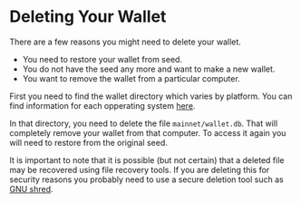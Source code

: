 # **<i class="fa fa-hdd-o"></i> Deleting Your Wallet**

There are a few reasons you might need to delete your wallet.

* You need to restore your wallet from seed.
* You do not have the seed any more and want to make a new wallet.
* You want to remove the wallet from a particular computer.

First you need to find the wallet directory which varies by platform.
You can find information for each opperating system
[here](/advanced/storing-login-details/#operating-system-differences).

In that directory, you need to delete the file `mainnet/wallet.db`.
That will completely remove your wallet from that computer.  To access
it again you will need to restore from the original seed.

It is important to note that it is possible (but not certain) that a
deleted file may be recovered using file recovery tools.  If you are
deleting this for security reasons you probably need to use a secure
deletion tool such as
[GNU shred](https://www.gnu.org/software/coreutils/manual/html_node/shred-invocation.html).


